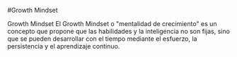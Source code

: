 #Growth Mindset



Growth Mindset
El Growth Mindset o "mentalidad de crecimiento" es un concepto que propone que las habilidades y la inteligencia no son fijas, sino que se pueden desarrollar con el tiempo mediante el esfuerzo, la persistencia y el aprendizaje continuo.
